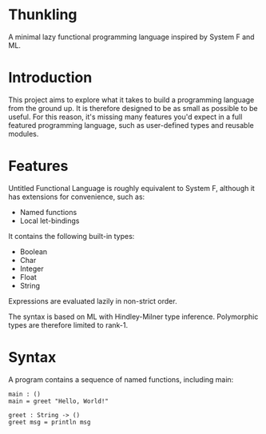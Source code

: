 # Thunkling

A minimal lazy functional programming language inspired by System F and ML.

# Introduction

This project aims to explore what it takes to build a programming language from the ground
up. It is therefore designed to be as small as possible to be useful. For this reason, it's
missing many features you'd expect in a full featured programming language, such as
user-defined types and reusable modules.

# Features

Untitled Functional Language is roughly equivalent to System F, although it has
extensions for convenience, such as:

- Named functions
- Local let-bindings

It contains the following built-in types:

- Boolean
- Char
- Integer
- Float
- String

Expressions are evaluated lazily in non-strict order.

The syntax is based on ML with Hindley-Milner type inference. Polymorphic types are
therefore limited to rank-1.

# Syntax

A program contains a sequence of named functions, including main:

```
main : ()
main = greet "Hello, World!"

greet : String -> ()
greet msg = println msg
```
